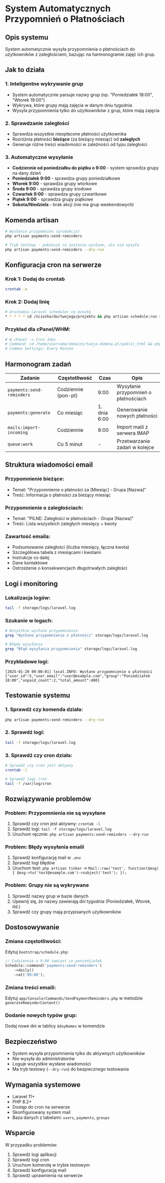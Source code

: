 # System Automatycznych Przypomnień o Płatnościach

## Opis systemu

System automatycznie wysyła przypomnienia o płatnościach do użytkowników z zaległościami, bazując na harmonogramie zajęć ich grup.

## Jak to działa

### 1. **Inteligentne wykrywanie grup**
- System automatycznie parsuje nazwy grup (np. "Poniedziałek 18:00", "Wtorek 19:00")
- Wykrywa, które grupy mają zajęcia w danym dniu tygodnia
- Wysyła przypomnienia tylko do użytkowników z grup, które mają zajęcia

### 2. **Sprawdzanie zaległości**
- Sprawdza wszystkie nieopłacone płatności użytkownika
- Rozróżnia płatności **bieżące** (za bieżący miesiąc) od **zaległych**
- Generuje różne treści wiadomości w zależności od typu zaległości

### 3. Automatyczne wysyłanie
- **Codziennie od poniedziałku do piątku o 9:00** - system sprawdza grupy na dany dzień
- **Poniedziałek 9:00** - sprawdza grupy poniedziałkowe
- **Wtorek 9:00** - sprawdza grupy wtorkowe
- **Środa 9:00** - sprawdza grupy środowe
- **Czwartek 9:00** - sprawdza grupy czwartkowe
- **Piątek 9:00** - sprawdza grupy piątkowe
- **Sobota/Niedziela** - brak akcji (nie ma grup weekendowych)

## Komenda artisan

```bash
# Wysłanie przypomnień (produkcja)
php artisan payments:send-reminders

# Tryb testowy - pokazuje co zostanie wysłane, ale nie wysyła
php artisan payments:send-reminders --dry-run
```

## Konfiguracja cron na serwerze

### **Krok 1: Dodaj do crontab**
```bash
crontab -e
```

### **Krok 2: Dodaj linię**
```bash
# Uruchamia Laravel scheduler co minutę
* * * * * cd /ścieżka/do/twojego/projektu && php artisan schedule:run >> /dev/null 2>&1
```

### **Przykład dla cPanel/WHM:**
```bash
# W cPanel -> Cron Jobs
# Command: cd /home/username/domains/twoja-domena.pl/public_html && php artisan schedule:run
# Common Settings: Every Minute
```

## Harmonogram zadań

| Zadanie | Częstotliwość | Czas | Opis |
|---------|---------------|------|------|
| `payments:send-reminders` | Codziennie (pon-pt) | 9:00 | Wysyłanie przypomnień o płatnościach |
| `payments:generate` | Co miesiąc | 1. dnia 6:00 | Generowanie nowych płatności |
| `mails:import-incoming` | Codziennie | 8:00 | Import maili z serwera IMAP |
| `queue:work` | Co 5 minut | - | Przetwarzanie zadań w kolejce |

## Struktura wiadomości email

### **Przypomnienie bieżące:**
- Temat: "Przypomnienie o płatności za [Miesiąc] - Grupa [Nazwa]"
- Treść: Informacja o płatności za bieżący miesiąc

### **Przypomnienie o zaległościach:**
- Temat: "PILNE: Zaległości w płatnościach - Grupa [Nazwa]"
- Treść: Lista wszystkich zaległych miesięcy + kwoty

### **Zawartość emaila:**
- Podsumowanie zaległości (liczba miesięcy, łączna kwota)
- Szczegółowa tabela z miesiącami i kwotami
- Instrukcje co dalej
- Dane kontaktowe
- Ostrzeżenie o konsekwencjach długotrwałych zaległości

## Logi i monitoring

### **Lokalizacja logów:**
```bash
tail -f storage/logs/laravel.log
```

### **Szukanie w logach:**
```bash
# Wszystkie wysłane przypomnienia
grep "Wysłano przypomnienie o płatności" storage/logs/laravel.log

# Błędy wysyłania
grep "Błąd wysyłania przypomnienia" storage/logs/laravel.log
```

### **Przykładowe logi:**
```
[2025-01-20 09:00:01] local.INFO: Wysłano przypomnienie o płatności {"user_id":5,"user_email":"user@example.com","group":"Poniedziałek 18:00","unpaid_count":2,"total_amount":400}
```

## Testowanie systemu

### **1. Sprawdź czy komenda działa:**
```bash
php artisan payments:send-reminders --dry-run
```

### **2. Sprawdź logi:**
```bash
tail -f storage/logs/laravel.log
```

### **3. Sprawdź czy cron działa:**
```bash
# Sprawdź czy cron jest aktywny
crontab -l

# Sprawdź logi cron
tail -f /var/log/cron
```

## Rozwiązywanie problemów

### **Problem: Przypomnienia nie są wysyłane**
1. Sprawdź czy cron jest aktywny: `crontab -l`
2. Sprawdź logi: `tail -f storage/logs/laravel.log`
3. Uruchom ręcznie: `php artisan payments:send-reminders --dry-run`

### **Problem: Błędy wysyłania emaili**
1. Sprawdź konfigurację mail w `.env`
2. Sprawdź logi błędów
3. Uruchom test: `php artisan tinker` -> `Mail::raw('test', function($msg) { $msg->to('test@example.com')->subject('test'); });`

### **Problem: Grupy nie są wykrywane**
1. Sprawdź nazwy grup w bazie danych
2. Upewnij się, że nazwy zawierają dni tygodnia (Poniedziałek, Wtorek, itd.)
3. Sprawdź czy grupy mają przypisanych użytkowników

## Dostosowywanie

### **Zmiana częstotliwości:**
Edytuj `bootstrap/schedule.php`:
```php
// Codziennie o 9:00 zamiast co poniedziałek
Schedule::command('payments:send-reminders')
    ->daily()
    ->at('09:00');
```

### **Zmiana treści emaili:**
Edytuj `app/Console/Commands/SendPaymentReminders.php` w metodzie `generateReminderContent()`

### **Dodanie nowych typów grup:**
Dodaj nowe dni w tablicy `$dayNames` w komendzie

## Bezpieczeństwo

- System wysyła przypomnienia tylko do aktywnych użytkowników
- Nie wysyła do administratorów
- Loguje wszystkie wysłane wiadomości
- Ma tryb testowy (`--dry-run`) do bezpiecznego testowania

## Wymagania systemowe

- Laravel 11+
- PHP 8.2+
- Dostęp do cron na serwerze
- Skonfigurowany system mail
- Baza danych z tabelami: `users`, `payments`, `groups`

## Wsparcie

W przypadku problemów:
1. Sprawdź logi aplikacji
2. Sprawdź logi cron
3. Uruchom komendę w trybie testowym
4. Sprawdź konfigurację mail
5. Sprawdź uprawnienia na serwerze
